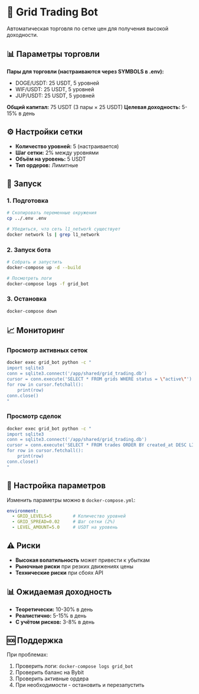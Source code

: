 # 🚀 Grid Trading Bot

Автоматическая торговля по сетке цен для получения высокой доходности.

## 📊 Параметры торговли

**Пары для торговли (настраиваются через SYMBOLS в .env):**
- DOGE/USDT: 25 USDT, 5 уровней
- WIF/USDT: 25 USDT, 5 уровней  
- JUP/USDT: 25 USDT, 5 уровней

**Общий капитал:** 75 USDT (3 пары × 25 USDT)
**Целевая доходность:** 5-15% в день

## ⚙️ Настройки сетки

- **Количество уровней:** 5 (настраивается)
- **Шаг сетки:** 2% между уровнями
- **Объём на уровень:** 5 USDT
- **Тип ордеров:** Лимитные

## 🚀 Запуск

### 1. Подготовка
```bash
# Скопировать переменные окружения
cp ../.env .env

# Убедиться, что сеть l1_network существует
docker network ls | grep l1_network
```

### 2. Запуск бота
```bash
# Собрать и запустить
docker-compose up -d --build

# Посмотреть логи
docker-compose logs -f grid_bot
```

### 3. Остановка
```bash
docker-compose down
```

## 📈 Мониторинг

### Просмотр активных сеток
```bash
docker exec grid_bot python -c "
import sqlite3
conn = sqlite3.connect('/app/shared/grid_trading.db')
cursor = conn.execute('SELECT * FROM grids WHERE status = \"active\"')
for row in cursor.fetchall():
    print(row)
conn.close()
"
```

### Просмотр сделок
```bash
docker exec grid_bot python -c "
import sqlite3
conn = sqlite3.connect('/app/shared/grid_trading.db')
cursor = conn.execute('SELECT * FROM trades ORDER BY created_at DESC LIMIT 10')
for row in cursor.fetchall():
    print(row)
conn.close()
"
```

## 🔧 Настройка параметров

Изменить параметры можно в `docker-compose.yml`:

```yaml
environment:
  - GRID_LEVELS=5        # Количество уровней
  - GRID_SPREAD=0.02     # Шаг сетки (2%)
  - LEVEL_AMOUNT=5.0     # USDT на уровень
```

## ⚠️ Риски

- **Высокая волатильность** может привести к убыткам
- **Рыночные риски** при резких движениях цены
- **Технические риски** при сбоях API

## 📊 Ожидаемая доходность

- **Теоретически:** 10-30% в день
- **Реалистично:** 5-15% в день
- **С учётом рисков:** 3-8% в день

## 🆘 Поддержка

При проблемах:
1. Проверить логи: `docker-compose logs grid_bot`
2. Проверить баланс на Bybit
3. Проверить активные ордера
4. При необходимости - остановить и перезапустить

